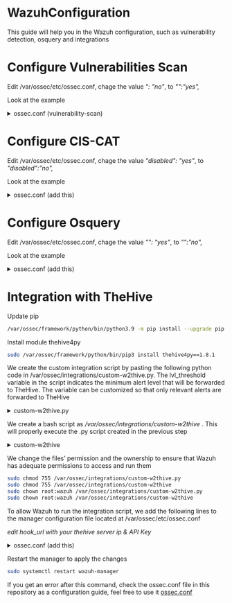 # WazuhConfiguration
This guide will help you in the Wazuh configuration, such as vulnerability detection, osquery and integrations


# Configure Vulnerabilities Scan
Edit /var/ossec/etc/ossec.conf, chage the value *<enabled>": "no"*, to *"<enabled>":"yes",*

Look at the example

<details>
  <summary>ossec.conf (vulnerability-scan)</summary>
  
  ```xml
<?xml version='1.0'?>
<configuration>
	<vulnerability-detector>
		<enabled>yes</enabled>
		<run_on_start>yes</run_on_start>
		<interval>300</interval>
		<min_full_scan_interval>21600</min_full_scan_interval>
		<retry_interval>30</retry_interval>
		<providers>
			<name>canonical</name>
			<version>TRUSTY</version>
			<url>https://security-metadata.canonical.com/oval/com.ubuntu.trusty.cve.oval.xml.bz2</url>
			<update_interval>3600</update_interval>
			<download_timeout>300</download_timeout>
		</providers>
		<providers>
			<name>canonical</name>
			<version>XENIAL</version>
			<url>https://security-metadata.canonical.com/oval/com.ubuntu.xenial.cve.oval.xml.bz2</url>
			<update_interval>3600</update_interval>
			<download_timeout>300</download_timeout>
		</providers>
		<providers>
			<name>canonical</name>
			<version>BIONIC</version>
			<url>https://security-metadata.canonical.com/oval/com.ubuntu.bionic.cve.oval.xml.bz2</url>
			<update_interval>3600</update_interval>
			<download_timeout>300</download_timeout>
		</providers>
		<providers>
			<name>canonical</name>
			<version>FOCAL</version>
			<url>https://security-metadata.canonical.com/oval/com.ubuntu.focal.cve.oval.xml.bz2</url>
			<update_interval>3600</update_interval>
			<download_timeout>300</download_timeout>
		</providers>
		<providers>
			<name>canonical</name>
			<version>JAMMY</version>
			<url>https://security-metadata.canonical.com/oval/com.ubuntu.jammy.cve.oval.xml.bz2</url>
			<update_interval>3600</update_interval>
			<download_timeout>300</download_timeout>
		</providers>
		<providers>
			<name>debian</name>
			<version>BUSTER</version>
			<url>https://www.debian.org/security/oval/oval-definitions-buster.xml.bz2</url>
			<update_interval>3600</update_interval>
			<download_timeout>300</download_timeout>
		</providers>
		<providers>
			<name>debian</name>
			<version>BULLSEYE</version>
			<url>https://www.debian.org/security/oval/oval-definitions-bullseye.xml.bz2</url>
			<update_interval>3600</update_interval>
			<download_timeout>300</download_timeout>
		</providers>
		<providers>
			<name>nvd</name>
			<update_interval>3600</update_interval>
			<download_timeout>300</download_timeout>
		</providers>
		<providers>
			<name>msu</name>
			<update_interval>3600</update_interval>
			<download_timeout>300</download_timeout>
		</providers>
	</vulnerability-detector>
</configuration>
```
</details>

# Configure CIS-CAT

Edit /var/ossec/etc/ossec.conf, chage the value *"disabled": "yes"*, to *"disabled":"no",*

Look at the example

<details>
  <summary>ossec.conf (add this)</summary>
  
  ```xml
<?xml version='1.0'?>
<configuration>
	<cis-cat>
		<disabled>no</disabled>
		<scan-on-start>yes</scan-on-start>
		<interval>86400</interval>
		<java_path>wodles/java</java_path>
		<ciscat_path>wodles/ciscat</ciscat_path>
		<ciscat_binary>CIS-CAT.sh</ciscat_binary>
		<timeout>1800</timeout>
	</cis-cat>
</configuration>

```
</details>

# Configure Osquery


Edit /var/ossec/etc/ossec.conf, chage the value *"<disabled>": "yes"*, to *"<disabled>":"no",*

Look at the example

<details>
  <summary>ossec.conf (add this)</summary>
  
  ```xml
<?xml version='1.0'?>
<configuration>
	<osquery>
		<disabled>no</disabled>
		<run_daemon>yes</run_daemon>
		<add_labels>yes</add_labels>
		<log_path>/var/log/osquery/osqueryd.results.log</log_path>
		<config_path>/etc/osquery/osquery.conf</config_path>
	</osquery>
</configuration>
```
</details>


# Integration with TheHive
Update pip

```bash
/var/ossec/framework/python/bin/python3.9 -m pip install --upgrade pip
```
Install module thehive4py 

```bash
sudo /var/ossec/framework/python/bin/pip3 install thehive4py==1.8.1
```

We create the custom integration script by pasting the following python code in /var/ossec/integrations/custom-w2thive.py. The lvl_threshold variable in the script indicates the minimum alert level that will be forwarded to TheHive. The variable can be customized so that only relevant alerts are forwarded to TheHive

<details>
  <summary>custom-w2thive.py</summary>
  
  ```python
#!/var/ossec/framework/python/bin/python3
import json
import sys
import os
import re
import logging
import uuid
from thehive4py.api import TheHiveApi
from thehive4py.models import Alert, AlertArtifact

#start user config

# Global vars

#threshold for wazuh rules level
lvl_threshold=0
#threshold for suricata rules level
suricata_lvl_threshold=3

debug_enabled = False
#info about created alert
info_enabled = True

#end user config

# Set paths
pwd = os.path.dirname(os.path.dirname(os.path.realpath(__file__)))
log_file = '{0}/logs/integrations.log'.format(pwd)
logger = logging.getLogger(__name__)
#set logging level
logger.setLevel(logging.WARNING)
if info_enabled:
    logger.setLevel(logging.INFO)
if debug_enabled:
    logger.setLevel(logging.DEBUG)
# create the logging file handler
fh = logging.FileHandler(log_file)
formatter = logging.Formatter('%(asctime)s - %(name)s - %(levelname)s - %(message)s')
fh.setFormatter(formatter)
logger.addHandler(fh)



def main(args):
    logger.debug('#start main')
    logger.debug('#get alert file location')
    alert_file_location = args[1]
    logger.debug('#get TheHive url')
    thive = args[3]
    logger.debug('#get TheHive api key')
    thive_api_key = args[2]
    thive_api = TheHiveApi(thive, thive_api_key )
    logger.debug('#open alert file')
    w_alert = json.load(open(alert_file_location))
    logger.debug('#alert data')
    logger.debug(str(w_alert))
    logger.debug('#gen json to dot-key-text')
    alt = pr(w_alert,'',[])
    logger.debug('#formatting description')
    format_alt = md_format(alt)
    logger.debug('#search artifacts')
    artifacts_dict = artifact_detect(format_alt)
    alert = generate_alert(format_alt, artifacts_dict, w_alert)
    logger.debug('#threshold filtering')
    if w_alert['rule']['groups']==['ids','suricata']:
        #checking the existence of the data.alert.severity field
        if 'data' in w_alert.keys():
            if 'alert' in w_alert['data']:
                #checking the level of the source event
                if int(w_alert['data']['alert']['severity'])<=suricata_lvl_threshold:
                    send_alert(alert, thive_api)
    elif int(w_alert['rule']['level'])>=lvl_threshold:
        #if the event is different from suricata AND suricata-event-type: alert check lvl_threshold
        send_alert(alert, thive_api)


def pr(data,prefix, alt):
    for key,value in data.items():
        if hasattr(value,'keys'):
            pr(value,prefix+'.'+str(key),alt=alt)
        else:
            alt.append((prefix+'.'+str(key)+'|||'+str(value)))
    return alt



def md_format(alt,format_alt=''):
    md_title_dict = {}
    #sorted with first key
    for now in alt:
        now = now[1:]
        #fix first key last symbol
        dot = now.split('|||')[0].find('.')
        if dot==-1:
            md_title_dict[now.split('|||')[0]] =[now]
        else:
            if now[0:dot] in md_title_dict.keys():
                (md_title_dict[now[0:dot]]).append(now)
            else:
                md_title_dict[now[0:dot]]=[now]
    for now in md_title_dict.keys():
        format_alt+='### '+now.capitalize()+'\n'+'| key | val |\n| ------ | ------ |\n'
        for let in md_title_dict[now]:
            key,val = let.split('|||')[0],let.split('|||')[1]
            format_alt+='| **' + key + '** | ' + val + ' |\n'
    return format_alt


def artifact_detect(format_alt):
    artifacts_dict = {}
    artifacts_dict['ip'] = re.findall(r'\d+\.\d+\.\d+\.\d+',format_alt)
    artifacts_dict['url'] =  re.findall(r'http[s]?://(?:[a-zA-Z]|[0-9]|[$-_@.&+]|[!*\(\),]|(?:%[0-9a-fA-F][0-9a-fA-F]))+',format_alt)
    artifacts_dict['domain'] = []
    for now in artifacts_dict['url']: artifacts_dict['domain'].append(now.split('//')[1].split('/')[0])
    return artifacts_dict


def generate_alert(format_alt, artifacts_dict,w_alert):
    #generate alert sourceRef
    sourceRef = str(uuid.uuid4())[0:6]
    artifacts = []
    if 'agent' in w_alert.keys():
        if 'ip' not in w_alert['agent'].keys():
            w_alert['agent']['ip']='no agent ip'
    else:
        w_alert['agent'] = {'id':'no agent id', 'name':'no agent name'}

    for key,value in artifacts_dict.items():
        for val in value:
            artifacts.append(AlertArtifact(dataType=key, data=val))
    alert = Alert(title=w_alert['rule']['description'],
              tlp=2,
              tags=['wazuh', 
              'rule='+w_alert['rule']['id'], 
              'agent_name='+w_alert['agent']['name'],
              'agent_id='+w_alert['agent']['id'],
              'agent_ip='+w_alert['agent']['ip'],],
              description=format_alt ,
              type='wazuh_alert',
              source='wazuh',
              sourceRef=sourceRef,
              artifacts=artifacts,)
    return alert




def send_alert(alert, thive_api):
    response = thive_api.create_alert(alert)
    if response.status_code == 201:
        logger.info('Create TheHive alert: '+ str(response.json()['id']))
    else:
        logger.error('Error create TheHive alert: {}/{}'.format(response.status_code, response.text))



if __name__ == "__main__":

    try:
       logger.debug('debug mode') # if debug enabled       
       # Main function
       main(sys.argv)

    except Exception:
       logger.exception('EGOR')
```
</details>

We create a bash script as */var/ossec/integrations/custom-w2thive* . This will properly execute the .py script created in the previous step



<details>
  <summary>custom-w2thive</summary>
  
  ```bash
#!/bin/sh
# Copyright (C) 2015-2020, Wazuh Inc.
# Created by Wazuh, Inc. <info@wazuh.com>.
# This program is free software; you can redistribute it and/or modify it under the terms of GP>

WPYTHON_BIN="framework/python/bin/python3"

SCRIPT_PATH_NAME="$0"

DIR_NAME="$(cd $(dirname ${SCRIPT_PATH_NAME}); pwd -P)"
SCRIPT_NAME="$(basename ${SCRIPT_PATH_NAME})"

case ${DIR_NAME} in
    */active-response/bin | */wodles*)
        if [ -z "${WAZUH_PATH}" ]; then
            WAZUH_PATH="$(cd ${DIR_NAME}/../..; pwd)"
        fi

    PYTHON_SCRIPT="${DIR_NAME}/${SCRIPT_NAME}.py"
    ;;
    */bin)
    if [ -z "${WAZUH_PATH}" ]; then
        WAZUH_PATH="$(cd ${DIR_NAME}/..; pwd)"
    fi

    PYTHON_SCRIPT="${WAZUH_PATH}/framework/scripts/${SCRIPT_NAME}.py"
    ;;
     */integrations)
        if [ -z "${WAZUH_PATH}" ]; then
            WAZUH_PATH="$(cd ${DIR_NAME}/..; pwd)"
        fi

    PYTHON_SCRIPT="${DIR_NAME}/${SCRIPT_NAME}.py"
    ;;
esac


${WAZUH_PATH}/${WPYTHON_BIN} ${PYTHON_SCRIPT} $@

```
</details>


We change the files’ permission and the ownership to ensure that Wazuh has adequate permissions to access and run them

```bash
sudo chmod 755 /var/ossec/integrations/custom-w2thive.py
sudo chmod 755 /var/ossec/integrations/custom-w2thive
sudo chown root:wazuh /var/ossec/integrations/custom-w2thive.py
sudo chown root:wazuh /var/ossec/integrations/custom-w2thive
```
To allow Wazuh to run the integration script, we add the following lines to the manager configuration file located at /var/ossec/etc/ossec.conf

*edit hook_url with your thehive server ip & API Key*

<details>
  <summary>ossec.conf (add this)</summary>
  
  ```bash
<ossec_config>
…
  <integration>
    <name>custom-w2thive</name>
    <hook_url>http://TheHive_Server_IP:9000</hook_url>
    <api_key>RWw/Ii0yE6l+Nnd3nv3o3Uz+5UuHQYTM</api_key>
    <alert_format>json</alert_format>
  </integration>
…
</ossec_config>

```
</details>

Restart the manager to apply the changes

```bash
sudo systemctl restart wazuh-manager
```

If you get an error after this command, check the ossec.conf file in this repository as a configuration guide, feel free to use it
[ossec.conf](https://github.com/TinoSec/WazuhConfiguration/blob/main/ossec.conf)


